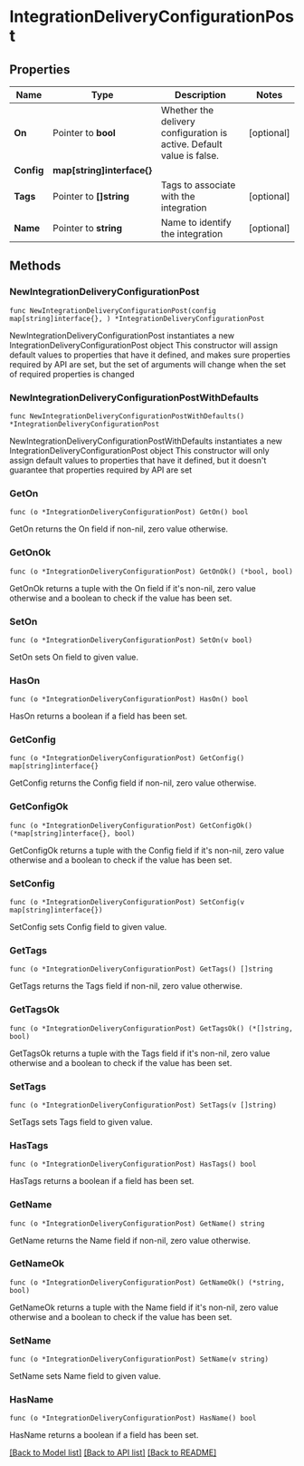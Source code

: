 # IntegrationDeliveryConfigurationPost

## Properties

Name | Type | Description | Notes
------------ | ------------- | ------------- | -------------
**On** | Pointer to **bool** | Whether the delivery configuration is active. Default value is false. | [optional] 
**Config** | **map[string]interface{}** |  | 
**Tags** | Pointer to **[]string** | Tags to associate with the integration | [optional] 
**Name** | Pointer to **string** | Name to identify the integration | [optional] 

## Methods

### NewIntegrationDeliveryConfigurationPost

`func NewIntegrationDeliveryConfigurationPost(config map[string]interface{}, ) *IntegrationDeliveryConfigurationPost`

NewIntegrationDeliveryConfigurationPost instantiates a new IntegrationDeliveryConfigurationPost object
This constructor will assign default values to properties that have it defined,
and makes sure properties required by API are set, but the set of arguments
will change when the set of required properties is changed

### NewIntegrationDeliveryConfigurationPostWithDefaults

`func NewIntegrationDeliveryConfigurationPostWithDefaults() *IntegrationDeliveryConfigurationPost`

NewIntegrationDeliveryConfigurationPostWithDefaults instantiates a new IntegrationDeliveryConfigurationPost object
This constructor will only assign default values to properties that have it defined,
but it doesn't guarantee that properties required by API are set

### GetOn

`func (o *IntegrationDeliveryConfigurationPost) GetOn() bool`

GetOn returns the On field if non-nil, zero value otherwise.

### GetOnOk

`func (o *IntegrationDeliveryConfigurationPost) GetOnOk() (*bool, bool)`

GetOnOk returns a tuple with the On field if it's non-nil, zero value otherwise
and a boolean to check if the value has been set.

### SetOn

`func (o *IntegrationDeliveryConfigurationPost) SetOn(v bool)`

SetOn sets On field to given value.

### HasOn

`func (o *IntegrationDeliveryConfigurationPost) HasOn() bool`

HasOn returns a boolean if a field has been set.

### GetConfig

`func (o *IntegrationDeliveryConfigurationPost) GetConfig() map[string]interface{}`

GetConfig returns the Config field if non-nil, zero value otherwise.

### GetConfigOk

`func (o *IntegrationDeliveryConfigurationPost) GetConfigOk() (*map[string]interface{}, bool)`

GetConfigOk returns a tuple with the Config field if it's non-nil, zero value otherwise
and a boolean to check if the value has been set.

### SetConfig

`func (o *IntegrationDeliveryConfigurationPost) SetConfig(v map[string]interface{})`

SetConfig sets Config field to given value.


### GetTags

`func (o *IntegrationDeliveryConfigurationPost) GetTags() []string`

GetTags returns the Tags field if non-nil, zero value otherwise.

### GetTagsOk

`func (o *IntegrationDeliveryConfigurationPost) GetTagsOk() (*[]string, bool)`

GetTagsOk returns a tuple with the Tags field if it's non-nil, zero value otherwise
and a boolean to check if the value has been set.

### SetTags

`func (o *IntegrationDeliveryConfigurationPost) SetTags(v []string)`

SetTags sets Tags field to given value.

### HasTags

`func (o *IntegrationDeliveryConfigurationPost) HasTags() bool`

HasTags returns a boolean if a field has been set.

### GetName

`func (o *IntegrationDeliveryConfigurationPost) GetName() string`

GetName returns the Name field if non-nil, zero value otherwise.

### GetNameOk

`func (o *IntegrationDeliveryConfigurationPost) GetNameOk() (*string, bool)`

GetNameOk returns a tuple with the Name field if it's non-nil, zero value otherwise
and a boolean to check if the value has been set.

### SetName

`func (o *IntegrationDeliveryConfigurationPost) SetName(v string)`

SetName sets Name field to given value.

### HasName

`func (o *IntegrationDeliveryConfigurationPost) HasName() bool`

HasName returns a boolean if a field has been set.


[[Back to Model list]](../README.md#documentation-for-models) [[Back to API list]](../README.md#documentation-for-api-endpoints) [[Back to README]](../README.md)


